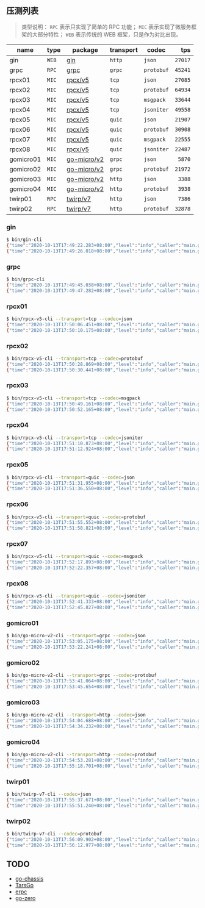 ## 压测列表

> 类型说明：
> `RPC` 表示只实现了简单的 RPC 功能；
> `MIC` 表示实现了微服务框架的大部分特性；
> `WEB` 表示传统的 WEB 框架，只是作为对比出现。

| name      | type  | package                                          | transport | codec      |     tps |
| --------- | ----- | ------------------------------------------------ | --------- | ---------- | ------: |
| gin       | `WEB` | [gin](https://github.com/gin-gonic/gin)          | `http`    | `json`     | `27017` |
| grpc      | `RPC` | [grpc](https://github.com/grpc/grpc-go)          | `grpc`    | `protobuf` | `45241` |
| rpcx01    | `MIC` | [rpcx/v5](https://github.com/smallnest/rpcx)     | `tcp`     | `json`     | `27085` |
| rpcx02    | `MIC` | [rpcx/v5](https://github.com/smallnest/rpcx)     | `tcp`     | `protobuf` | `64934` |
| rpcx03    | `MIC` | [rpcx/v5](https://github.com/smallnest/rpcx)     | `tcp`     | `msgpack`  | `33644` |
| rpcx04    | `MIC` | [rpcx/v5](https://github.com/smallnest/rpcx)     | `tcp`     | `jsoniter` | `49558` |
| rpcx05    | `MIC` | [rpcx/v5](https://github.com/smallnest/rpcx)     | `quic`    | `json`     | `21907` |
| rpcx06    | `MIC` | [rpcx/v5](https://github.com/smallnest/rpcx)     | `quic`    | `protobuf` | `30908` |
| rpcx07    | `MIC` | [rpcx/v5](https://github.com/smallnest/rpcx)     | `quic`    | `msgpack`  | `22555` |
| rpcx08    | `MIC` | [rpcx/v5](https://github.com/smallnest/rpcx)     | `quic`    | `jsoniter` | `22487` |
| gomicro01 | `MIC` | [go-micro/v2](https://github.com/micro/go-micro) | `grpc`    | `json`     |  `5870` |
| gomicro02 | `MIC` | [go-micro/v2](https://github.com/micro/go-micro) | `grpc`    | `protobuf` | `21972` |
| gomicro03 | `MIC` | [go-micro/v2](https://github.com/micro/go-micro) | `http`    | `json`     |  `3388` |
| gomicro04 | `MIC` | [go-micro/v2](https://github.com/micro/go-micro) | `http`    | `protobuf` |  `3938` |
| twirp01   | `RPC` | [twirp/v7](https://github.com/twitchtv/twirp)    | `http`    | `json`     |  `7386` |
| twirp02   | `RPC` | [twirp/v7](https://github.com/twitchtv/twirp)    | `http`    | `protobuf` | `32878` |

### gin

```sh
$ bin/gin-cli
{"time":"2020-10-13T17:49:22.283+08:00","level":"info","caller":"main.go:38","goid":1,"clients":100,"requests":1000,"total":100000}
{"time":"2020-10-13T17:49:26.018+08:00","level":"info","caller":"main.go:61","goid":1,"tps":27017,"min":"158.474µs","max":"41.386869ms","mean":"3.632799ms","median":"2.497086ms"}
```

### grpc

```sh
$ bin/grpc-cli
{"time":"2020-10-13T17:49:45.038+08:00","level":"info","caller":"main.go:34","goid":1,"clients":100,"requests":1000,"total":100000}
{"time":"2020-10-13T17:49:47.282+08:00","level":"info","caller":"main.go:57","goid":1,"tps":45241,"min":"126.237µs","max":"34.400997ms","mean":"2.192001ms","median":"1.916892ms"}
```

### rpcx01

```sh
$ bin/rpcx-v5-cli --transport=tcp --codec=json
{"time":"2020-10-13T17:50:06.451+08:00","level":"info","caller":"main.go:65","goid":1,"clients":100,"requests":1000,"total":100000}
{"time":"2020-10-13T17:50:10.175+08:00","level":"info","caller":"main.go:88","goid":1,"tps":27085,"min":"122.133µs","max":"77.277867ms","mean":"3.613228ms","median":"2.277533ms"}
```

### rpcx02

```sh
$ bin/rpcx-v5-cli --transport=tcp --codec=protobuf
{"time":"2020-10-13T17:50:28.869+08:00","level":"info","caller":"main.go:65","goid":1,"clients":100,"requests":1000,"total":100000}
{"time":"2020-10-13T17:50:30.441+08:00","level":"info","caller":"main.go:88","goid":1,"tps":64934,"min":"80.605µs","max":"35.330013ms","mean":"1.501494ms","median":"1.153133ms"}
```

### rpcx03

```sh
$ bin/rpcx-v5-cli --transport=tcp --codec=msgpack
{"time":"2020-10-13T17:50:49.161+08:00","level":"info","caller":"main.go:65","goid":1,"clients":100,"requests":1000,"total":100000}
{"time":"2020-10-13T17:50:52.165+08:00","level":"info","caller":"main.go:88","goid":1,"tps":33644,"min":"124.953µs","max":"42.136381ms","mean":"2.896914ms","median":"2.053496ms"}
```

### rpcx04

```sh
$ bin/rpcx-v5-cli --transport=tcp --codec=jsoniter
{"time":"2020-10-13T17:51:10.873+08:00","level":"info","caller":"main.go:65","goid":1,"clients":100,"requests":1000,"total":100000}
{"time":"2020-10-13T17:51:12.924+08:00","level":"info","caller":"main.go:88","goid":1,"tps":49558,"min":"100.778µs","max":"19.068931ms","mean":"1.98144ms","median":"1.500624ms"}
```

### rpcx05

```sh
$ bin/rpcx-v5-cli --transport=quic --codec=json
{"time":"2020-10-13T17:51:31.955+08:00","level":"info","caller":"main.go:65","goid":1,"clients":100,"requests":1000,"total":100000}
{"time":"2020-10-13T17:51:36.550+08:00","level":"info","caller":"main.go:88","goid":1,"tps":21907,"min":"199.796µs","max":"66.075861ms","mean":"4.473687ms","median":"3.408147ms"}
```

### rpcx06

```sh
$ bin/rpcx-v5-cli --transport=quic --codec=protobuf
{"time":"2020-10-13T17:51:55.552+08:00","level":"info","caller":"main.go:65","goid":1,"clients":100,"requests":1000,"total":100000}
{"time":"2020-10-13T17:51:58.821+08:00","level":"info","caller":"main.go:88","goid":1,"tps":30908,"min":"139.266µs","max":"52.673411ms","mean":"3.18012ms","median":"2.511474ms"}
```

### rpcx07

```sh
$ bin/rpcx-v5-cli --transport=quic --codec=msgpack
{"time":"2020-10-13T17:52:17.893+08:00","level":"info","caller":"main.go:65","goid":1,"clients":100,"requests":1000,"total":100000}
{"time":"2020-10-13T17:52:22.357+08:00","level":"info","caller":"main.go:88","goid":1,"tps":22555,"min":"185.701µs","max":"72.337652ms","mean":"4.34077ms","median":"3.329371ms"}
```

### rpcx08

```sh
$ bin/rpcx-v5-cli --transport=quic --codec=jsoniter
{"time":"2020-10-13T17:52:41.333+08:00","level":"info","caller":"main.go:65","goid":1,"clients":100,"requests":1000,"total":100000}
{"time":"2020-10-13T17:52:45.827+08:00","level":"info","caller":"main.go:88","goid":1,"tps":22487,"min":"173.718µs","max":"91.865421ms","mean":"4.344471ms","median":"3.149399ms"}
```

### gomicro01

```sh
$ bin/go-micro-v2-cli --transport=grpc --codec=json
{"time":"2020-10-13T17:53:05.175+08:00","level":"info","caller":"main.go:79","goid":1,"clients":100,"requests":1000,"total":100000}
{"time":"2020-10-13T17:53:22.241+08:00","level":"info","caller":"main.go:102","goid":1,"tps":5870,"min":"645.393µs","max":"140.172311ms","mean":"16.735734ms","median":"12.238477ms"}
```

### gomicro02

```sh
$ bin/go-micro-v2-cli --transport=grpc --codec=protobuf
{"time":"2020-10-13T17:53:41.064+08:00","level":"info","caller":"main.go:79","goid":1,"clients":100,"requests":1000,"total":100000}
{"time":"2020-10-13T17:53:45.654+08:00","level":"info","caller":"main.go:102","goid":1,"tps":21972,"min":"254.284µs","max":"98.399354ms","mean":"4.470302ms","median":"3.576929ms"}
```

### gomicro03

```sh
$ bin/go-micro-v2-cli --transport=http --codec=json
{"time":"2020-10-13T17:54:04.688+08:00","level":"info","caller":"main.go:79","goid":1,"clients":100,"requests":1000,"total":100000}
{"time":"2020-10-13T17:54:34.232+08:00","level":"info","caller":"main.go:102","goid":1,"tps":3388,"min":"1.022532ms","max":"570.629223ms","mean":"29.244503ms","median":"24.885394ms"}
```

### gomicro04

```sh
$ bin/go-micro-v2-cli --transport=http --codec=protobuf
{"time":"2020-10-13T17:54:53.281+08:00","level":"info","caller":"main.go:79","goid":1,"clients":100,"requests":1000,"total":100000}
{"time":"2020-10-13T17:55:18.701+08:00","level":"info","caller":"main.go:102","goid":1,"tps":3938,"min":"690.177µs","max":"182.822138ms","mean":"25.330691ms","median":"25.16199ms"}
```

### twirp01

```sh
$ bin/twirp-v7-cli --codec=json
{"time":"2020-10-13T17:55:37.671+08:00","level":"info","caller":"main.go:49","goid":1,"clients":100,"requests":1000,"total":100000}
{"time":"2020-10-13T17:55:51.240+08:00","level":"info","caller":"main.go:72","goid":1,"tps":7386,"min":"383.642µs","max":"164.931959ms","mean":"13.269275ms","median":"9.160097ms"}
```

### twirp02

```sh
$ bin/twirp-v7-cli --codec=protobuf
{"time":"2020-10-13T17:56:09.902+08:00","level":"info","caller":"main.go:49","goid":1,"clients":100,"requests":1000,"total":100000}
{"time":"2020-10-13T17:56:12.977+08:00","level":"info","caller":"main.go:72","goid":1,"tps":32878,"min":"103.053µs","max":"54.973644ms","mean":"2.973557ms","median":"1.743029ms"}
```

## TODO

- [go-chassis](https://github.com/go-chassis/go-chassis)
- [TarsGo](https://github.com/TarsCloud/TarsGo)
- [erpc](https://github.com/henrylee2cn/erpc)
- [go-zero](https://github.com/tal-tech/go-zero)
